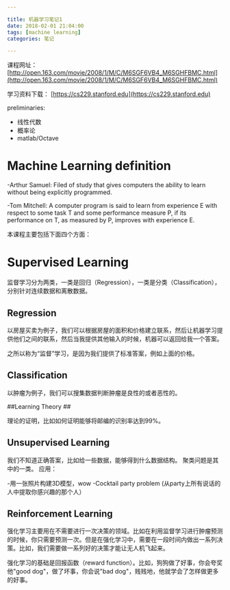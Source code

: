 ```yaml
---

title: 机器学习笔记1
date: 2018-02-01 21:04:00
tags: [machine learning]
categories: 笔记

---
```


课程网址：
[http://open.163.com/movie/2008/1/M/C/M6SGF6VB4_M6SGHFBMC.html](http://open.163.com/movie/2008/1/M/C/M6SGF6VB4_M6SGHFBMC.html)

学习资料下载：
[https://cs229.stanford.edu](https://cs229.stanford.edu)

preliminaries:

- 线性代数
- 概率论
- matlab/Octave

<!-- more -->


# Machine Learning definition #

-Arthur Samuel: Filed of study that gives computers the ability to learn without being explicitly programmed.

-Tom Mitchell: A computer program is said to learn from experience E with respect to some task T and some performance measure P, if its performance on T, as measured by P, improves with experience E.

本课程主要包括下面四个方面：

# Supervised Learning #

监督学习分为两类，一类是回归（Regression），一类是分类（Classification），分别针对连续数据和离散数据。

## Regression ##

以房屋买卖为例子，我们可以根据房屋的面积和价格建立联系，然后让机器学习提供他们之间的联系，然后当我提供其他输入的时候，机器可以返回给我一个答案。

之所以称为“监督”学习，是因为我们提供了标准答案，例如上面的价格。

## Classification ##

以肿瘤为例子，我们可以搜集数据判断肿瘤是良性的或者恶性的。

##Learning Theory ##

理论的证明，比如如何证明能够将邮编的识别率达到99%。

## Unsupervised Learning ##

我们不知道正确答案，比如给一些数据，能够得到什么数据结构。
聚类问题是其中的一类。
应用：

-用一张照片构建3D模型，wow
-Cocktail party problem (从party上所有说话的人中提取你感兴趣的那个人）


##  Reinforcement Learning ##

强化学习主要用在不需要进行一次决策的领域。比如在利用监督学习进行肿瘤预测的时候，你只需要预测一次。但是在强化学习中，需要在一段时间内做出一系列决策。比如，我们需要做一系列好的决策才能让无人机飞起来。

强化学习的基础是回报函数（reward function）。比如，狗狗做了好事，你会夸奖他"good dog"，做了坏事，你会说"bad dog"，贱贱地，他就学会了怎样做更多的好事。
